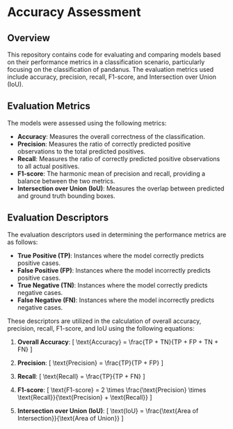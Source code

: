 # Accuracy Assessment

## Overview
This repository contains code for evaluating and comparing models based on their performance metrics in a classification scenario, particularly focusing on the classification of pandanus. The evaluation metrics used include accuracy, precision, recall, F1-score, and Intersection over Union (IoU).

## Evaluation Metrics
The models were assessed using the following metrics:

- **Accuracy**: Measures the overall correctness of the classification.
- **Precision**: Measures the ratio of correctly predicted positive observations to the total predicted positives.
- **Recall**: Measures the ratio of correctly predicted positive observations to all actual positives.
- **F1-score**: The harmonic mean of precision and recall, providing a balance between the two metrics.
- **Intersection over Union (IoU)**: Measures the overlap between predicted and ground truth bounding boxes.

## Evaluation Descriptors
The evaluation descriptors used in determining the performance metrics are as follows:

- **True Positive (TP)**: Instances where the model correctly predicts positive cases.
- **False Positive (FP)**: Instances where the model incorrectly predicts positive cases.
- **True Negative (TN)**: Instances where the model correctly predicts negative cases.
- **False Negative (FN)**: Instances where the model incorrectly predicts negative cases.

These descriptors are utilized in the calculation of overall accuracy, precision, recall, F1-score, and IoU using the following equations:

1. **Overall Accuracy**:
\[ \text{Accuracy} = \frac{TP + TN}{TP + FP + TN + FN} \]

2. **Precision**:
\[ \text{Precision} = \frac{TP}{TP + FP} \]

3. **Recall**:
\[ \text{Recall} = \frac{TP}{TP + FN} \]

4. **F1-score**:
\[ \text{F1-score} = 2 \times \frac{\text{Precision} \times \text{Recall}}{\text{Precision} + \text{Recall}} \]

5. **Intersection over Union (IoU)**:
\[ \text{IoU} = \frac{\text{Area of Intersection}}{\text{Area of Union}} \]
